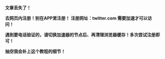 **文章丢失了！**








**去网页内注册！别在APP里注册！ 注册网址：twitter.com  需要加速才可以访问！**

 

**遇到要电话验证的，请切换加速器的节点后、再清理浏览器缓存！多次尝试注册即可！**

 

**抽空我会补上这个教程的细节！**